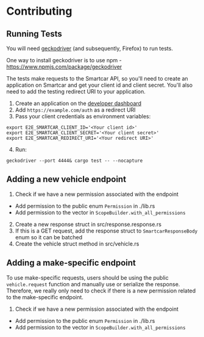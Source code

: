 # Contributing

## Running Tests

You will need [geckodriver](https://github.com/mozilla/geckodriver/releases) (and subsequently, Firefox) to run tests.

One way to install geckodriver is to use npm - https://www.npmjs.com/package/geckodriver

The tests make requests to the Smartcar API, so you'll need to create an application on Smartcar and get your client id and client secret. You'll also need to add the testing redirect URI to your application.

1. Create an application on the [developer dashboard](https://dashboard.smartcar.com)
2. Add `https://example.com/auth` as a redirect URI
3. Pass your client credentials as environment variables:

```
export E2E_SMARTCAR_CLIENT_ID='<Your client id>'
export E2E_SMARTCAR_CLIENT_SECRET='<Your client secret>'
export E2E_SMARTCAR_REDIRECT_URI='<Your redirect URI>'
```

4. Run:

```
geckodriver --port 4444& cargo test -- --nocapture
```

## Adding a new vehicle endpoint

1. Check if we have a new permission associated with the endpoint
  - Add permission to the public enum `Permission` in ./lib.rs
  - Add permission to the vector in `ScopeBuilder.with_all_permissions`
2. Create a new response struct in src/response.response.rs
3. If this is a GET request, add the response struct to `SmartcarResponseBody` enum so it can be batched
4. Create the vehicle struct method in src/vehicle.rs

## Adding a make-specific endpoint

To use make-specific requests, users should be using the public `vehicle.request` function and manually use or serialize the response.
Therefore, we really only need to check if there is a new permission related to the make-specific endpoint.

1. Check if we have a new permission associated with the endpoint
  - Add permission to the public enum `Permission` in ./lib.rs
  - Add permission to the vector in `ScopeBuilder.with_all_permissions`

